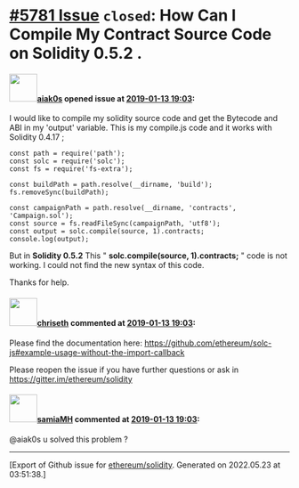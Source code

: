 # [\#5781 Issue](https://github.com/ethereum/solidity/issues/5781) `closed`: How Can I Compile My Contract Source Code on Solidity 0.5.2 .

#### <img src="https://avatars.githubusercontent.com/u/23744523?v=4" width="50">[aiak0s](https://github.com/aiak0s) opened issue at [2019-01-13 19:03](https://github.com/ethereum/solidity/issues/5781):

I would like to compile my solidity source code and get the Bytecode and ABI in my 'output' variable.
This is my compile.js code and it works with Solidity 0.4.17 ;
```
const path = require('path');
const solc = require('solc');
const fs = require('fs-extra');

const buildPath = path.resolve(__dirname, 'build');
fs.removeSync(buildPath);

const campaignPath = path.resolve(__dirname, 'contracts', 'Campaign.sol');
const source = fs.readFileSync(campaignPath, 'utf8');
const output = solc.compile(source, 1).contracts;
console.log(output);
```
But in **Solidity 0.5.2** This " **solc.compile(source, 1).contracts;** " code is not working. I could not find the new syntax of this code. 

Thanks for help.


#### <img src="https://avatars.githubusercontent.com/u/9073706?v=4" width="50">[chriseth](https://github.com/chriseth) commented at [2019-01-13 19:03](https://github.com/ethereum/solidity/issues/5781#issuecomment-453973006):

Please find the documentation here: https://github.com/ethereum/solc-js#example-usage-without-the-import-callback

Please reopen the issue if you have further questions or ask in https://gitter.im/ethereum/solidity

#### <img src="https://avatars.githubusercontent.com/u/27292579?v=4" width="50">[samiaMH](https://github.com/samiaMH) commented at [2019-01-13 19:03](https://github.com/ethereum/solidity/issues/5781#issuecomment-464086253):

@aiak0s  u solved this problem ?


-------------------------------------------------------------------------------



[Export of Github issue for [ethereum/solidity](https://github.com/ethereum/solidity). Generated on 2022.05.23 at 03:51:38.]
